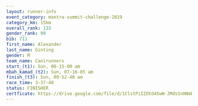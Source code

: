 ```yaml
---
layout: runner-info 
event_category: mantra-summit-challenge-2019 
category_km: 15km 
overall_rank: 133
gender_rank: 99
bib: 711
first_name: Alexander
last_name: Ginting
gender: M
team_name: Canirunners
start_(t1): Sun, 06-15-00 am
mbah_kamad_(t2): Sun, 07-16-05 am
finish_(t3): Sun, 09-52-40 am
race_time: 3-37-40
status: FINISHER
certficate: https-//drive.google.com/file/d/1ClstPiIZOtd45wW-JMdsSnHNmbl7eWNm/view?usp=sharing
---
```

